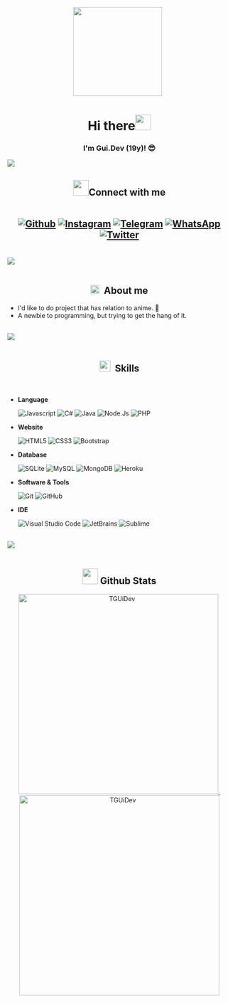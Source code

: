 <p align='center'><a href="https://github.com/TGUiDev"><img height="200" src="https://imgur.com/cxyi3WZ.png"" ></a>&nbsp;&nbsp;</p>

<h1 align="center"><b>Hi there</b><img src="https://media.giphy.com/media/hvRJCLFzcasrR4ia7z/giphy.gif" width="35"></h1>

<h3 align="center">I'm <b>Gui.Dev</b> (19y)! 😎</h3>

<img src="https://user-images.githubusercontent.com/73097560/115834477-dbab4500-a447-11eb-908a-139a6edaec5c.gif"><br>

<h2 align="center"><img src="assets/contact_me.gif" width="35px"/><b>Connect with me</b>
   
<br>
<br>

<a href="https://github.com/TGuiDev" target="_blank"><img src="https://img.shields.io/badge/github-%23121011.svg?style=for-the-badge&logo=github&logoColor=white" alt="Github"/></a>
<a href="https://instagram.com/gui.dev" target="_blank"><img src="https://img.shields.io/badge/instagram-%2397169e.svg?style=for-the-badge&logo=instagram&logoColor=white" alt="Instagram"/></a>
<a href="https://t.me/@muryo" target="_blank"><img src="https://img.shields.io/badge/telegram-%23184ccc.svg?style=for-the-badge&logo=telegram&logoColor=white" alt="Telegram"/></a>
<a href="https://wa.me/+5519999897566" target="_blank"><img src="https://img.shields.io/badge/whatsapp-%2317ad1e.svg?style=for-the-badge&logo=whatsapp&logoColor=white" alt="WhatsApp"/></a>
<a href="https://twitter.com/TGuiDev" target="_blank"><img src="https://img.shields.io/badge/twitter-%232a65f7.svg?style=for-the-badge&logo=twitter&logoColor=white" alt="Twitter"/></a>

</h2>

<br><img src="https://user-images.githubusercontent.com/73097560/115834477-dbab4500-a447-11eb-908a-139a6edaec5c.gif"><br><br>

<h2 align="center"><img src="assets/about_me.gif" width="20px">&nbsp;&nbsp;<b>About me</b></h2>

- I'd like to do project that has relation to anime. 👻
- A newbie to programming, but trying to get the hang of it.

<br><img src="https://user-images.githubusercontent.com/73097560/115834477-dbab4500-a447-11eb-908a-139a6edaec5c.gif"><br><br>

<h2 align="center"><img src="assets/skills.gif" width="25px">&nbsp;&nbsp;<b>Skills</b></h2>

<br>

- **Language**

   ![Javascript](https://img.shields.io/badge/JavaScript-323330?style=for-the-badge&logo=javascript&logoColor=F7DF1E)
   ![C#](https://img.shields.io/badge/CSharp-purple?style=for-the-badge&logo=csharp&logoColor=white)
   ![Java](https://img.shields.io/badge/Java-e4000a?style=for-the-badge&logo=openjdk&logoColor=white)
   ![Node.Js](https://img.shields.io/badge/Node.js-43853D?style=for-the-badge&logo=node.js&logoColor=white)
   ![PHP](https://img.shields.io/badge/php-43853D?style=for-the-badge&logo=php&logoColor=white)

- **Website**

   ![HTML5](https://img.shields.io/badge/HTML5-E34F26?style=for-the-badge&logo=html5&logoColor=white)
   ![CSS3](https://img.shields.io/badge/CSS3-1572B6?style=for-the-badge&logo=css3&logoColor=white)
   ![Bootstrap](https://img.shields.io/badge/Bootstrap-563D7C?style=for-the-badge&logo=bootstrap&logoColor=white)

- **Database**

   ![SQLite](https://img.shields.io/badge/SQLite-07405E?style=for-the-badge&logo=sqlite&logoColor=white)
   ![MySQL](https://img.shields.io/badge/MySQL-005C84?style=for-the-badge&logo=mysql&logoColor=white)
   ![MongoDB](https://img.shields.io/badge/MongoDB-2e2d2b?style=for-the-badge&logo=mongodb&logoColor=green)
   ![Heroku](https://img.shields.io/badge/Heroku-430098?style=for-the-badge&logo=heroku&logoColor=white)

- **Software & Tools**

   ![Git](https://img.shields.io/badge/git-F6F6F6.svg?style=for-the-badge&logo=git&logoColor=orange)
   ![GitHub](https://img.shields.io/badge/GitHub-020202.svg?style=for-the-badge&logo=github&logoColor=white)

- **IDE**

   ![Visual Studio Code](https://img.shields.io/badge/Visual%20Studio%20Code-0078D7.svg?style=for-the-badge&logo=visual-studio-code&logoColor=white)
   ![JetBrains](https://img.shields.io/badge/JetBrains-FFA500.svg?style=for-the-badge&logo=jetbrains&logoColor=white)
   ![Sublime](https://img.shields.io/badge/Sublime-202124.svg?style=for-the-badge&logo=sublime-text&logoColor=orange)


<br><img src="https://user-images.githubusercontent.com/73097560/115834477-dbab4500-a447-11eb-908a-139a6edaec5c.gif"><br><br>

<h2 align="center"><img src="assets/stats.gif" width="35px"/><b> Github Stats </b></h2>

<div align="center">
   <a href="https://github.com/TGUiDev/">
   <img src="https://github-readme-streak-stats.herokuapp.com/?user=TGUiDev&theme=synthwave&hide_border=true&date_format=j%20M[%20Y]" width="450" alt="TGUiDev"/>
     <img src="https://github-readme-stats.vercel.app/api/top-langs/?username=TobyG74&layout=compact&theme=synthwave" width="0"  alt="TGUiDev"/>
     <img src="https://github-profile-trophy.vercel.app/?username=TobyG74&title=MultipleLang,Stars,Followers,Issues,Commits,Puller&row=2&column=3&layout=compact&theme=synthwave&no-frame=true&no-bg=true" width="450" alt="TGUiDev"/>
   </a>
</div>
